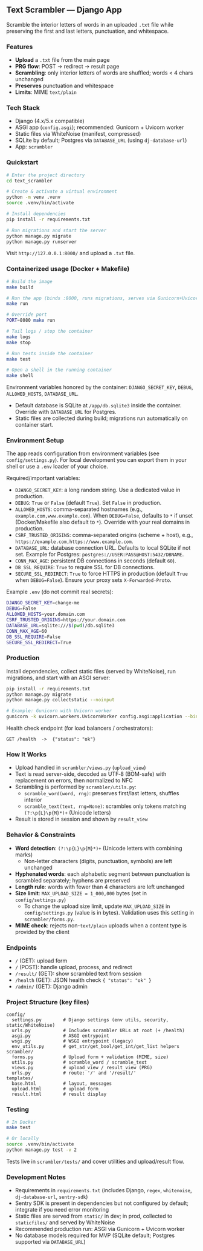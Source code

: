 ## Text Scrambler — Django App

Scramble the interior letters of words in an uploaded `.txt` file while preserving the first and last letters, punctuation, and whitespace.

### Features
- **Upload** a `.txt` file from the main page
- **PRG flow**: POST → redirect → result page
- **Scrambling**: only interior letters of words are shuffled; words < 4 chars unchanged
- **Preserves** punctuation and whitespace
- **Limits**: MIME `text/plain`

### Tech Stack
- Django (4.x/5.x compatible)
- ASGI app (`config.asgi`); recommended: Gunicorn + Uvicorn worker
- Static files via WhiteNoise (manifest, compressed)
- SQLite by default; Postgres via `DATABASE_URL` (using `dj-database-url`)
- App: `scrambler`

### Quickstart
```bash
# Enter the project directory
cd text_scrambler

# Create & activate a virtual environment
python -m venv .venv
source .venv/bin/activate

# Install dependencies
pip install -r requirements.txt

# Run migrations and start the server
python manage.py migrate
python manage.py runserver
```

Visit `http://127.0.0.1:8000/` and upload a `.txt` file.

### Containerized usage (Docker + Makefile)

```bash
# Build the image
make build

# Run the app (binds :8000, runs migrations, serves via Gunicorn+Uvicorn)
make run

# Override port
PORT=8080 make run

# Tail logs / stop the container
make logs
make stop

# Run tests inside the container
make test

# Open a shell in the running container
make shell
```

Environment variables honored by the container: `DJANGO_SECRET_KEY`, `DEBUG`, `ALLOWED_HOSTS`, `DATABASE_URL`.

- Default database is SQLite at `/app/db.sqlite3` inside the container. Override with `DATABASE_URL` for Postgres.
- Static files are collected during build; migrations run automatically on container start.

### Environment Setup

The app reads configuration from environment variables (see `config/settings.py`). For local development you can export them in your shell or use a `.env` loader of your choice.

Required/important variables:
- `DJANGO_SECRET_KEY`: a long random string. Use a dedicated value in production.
- `DEBUG`: `True` or `False` (default `True`). Set `False` in production.
- `ALLOWED_HOSTS`: comma-separated hostnames (e.g., `example.com,www.example.com`). When `DEBUG=False`, defaults to `*` if unset (Docker/Makefile also default to `*`). Override with your real domains in production.
- `CSRF_TRUSTED_ORIGINS`: comma-separated origins (scheme + host), e.g., `https://example.com,https://www.example.com`.
- `DATABASE_URL`: database connection URL. Defaults to local SQLite if not set. Example for Postgres: `postgres://USER:PASS@HOST:5432/DBNAME`.
- `CONN_MAX_AGE`: persistent DB connections in seconds (default `60`).
- `DB_SSL_REQUIRE`: `True` to require SSL for DB connections.
- `SECURE_SSL_REDIRECT`: `True` to force HTTPS in production (default `True` when `DEBUG=False`). Ensure your proxy sets `X-Forwarded-Proto`.

Example `.env` (do not commit real secrets):
```bash
DJANGO_SECRET_KEY=change-me
DEBUG=False
ALLOWED_HOSTS=your.domain.com
CSRF_TRUSTED_ORIGINS=https://your.domain.com
DATABASE_URL=sqlite:///$(pwd)/db.sqlite3
CONN_MAX_AGE=60
DB_SSL_REQUIRE=False
SECURE_SSL_REDIRECT=True
```

### Production

Install dependencies, collect static files (served by WhiteNoise), run migrations, and start with an ASGI server:

```bash
pip install -r requirements.txt
python manage.py migrate
python manage.py collectstatic --noinput

# Example: Gunicorn with Uvicorn worker
gunicorn -k uvicorn.workers.UvicornWorker config.asgi:application --bind 0.0.0.0:8000 --workers 3 --timeout 60
```

Health check endpoint (for load balancers / orchestrators):
```text
GET /health  ->  {"status": "ok"}
```

### How It Works
- Upload handled in `scrambler/views.py` (`upload_view`)
- Text is read server-side, decoded as UTF‑8 (BOM-safe) with replacement on errors, then normalized to NFC
- Scrambling is performed by `scrambler/utils.py`:
  - `scramble_word(word, rng)`: preserves first/last letters, shuffles interior
  - `scramble_text(text, rng=None)`: scrambles only tokens matching `(?:\p{L}\p{M}*)+` (Unicode letters)
- Result is stored in session and shown by `result_view`

### Behavior & Constraints
- **Word detection**: `(?:\p{L}\p{M}*)+` (Unicode letters with combining marks)
  - Non-letter characters (digits, punctuation, symbols) are left unchanged
- **Hyphenated words**: each alphabetic segment between punctuation is scrambled separately; hyphens are preserved
- **Length rule**: words with fewer than 4 characters are left unchanged
- **Size limit**: `MAX_UPLOAD_SIZE = 1_000,000` bytes (set in `config/settings.py`)
  - To change the upload size limit, update `MAX_UPLOAD_SIZE` in `config/settings.py` (value is in bytes). Validation uses this setting in `scrambler/forms.py`.
- **MIME check**: rejects non-`text/plain` uploads when a content type is provided by the client

### Endpoints
- `/` (GET): upload form
- `/` (POST): handle upload, process, and redirect
- `/result/` (GET): show scrambled text from session
- `/health` (GET): JSON health check `{ "status": "ok" }`
- `/admin/` (GET): Django admin

### Project Structure (key files)
```
config/
  settings.py        # Django settings (env utils, security, static/WhiteNoise)
  urls.py            # Includes scrambler URLs at root (+ /health)
  asgi.py            # ASGI entrypoint
  wsgi.py            # WSGI entrypoint (legacy)
  env_utils.py       # get_str/get_bool/get_int/get_list helpers
scrambler/
  forms.py           # Upload form + validation (MIME, size)
  utils.py           # scramble_word / scramble_text
  views.py           # upload_view / result_view (PRG)
  urls.py            # route: '/' and '/result/'
templates/
  base.html          # layout, messages
  upload.html        # upload form
  result.html        # result display
```

### Testing
```bash
# In Docker
make test

# Or locally
source .venv/bin/activate
python manage.py test -v 2
```
Tests live in `scrambler/tests/` and cover utilities and upload/result flow.

### Development Notes
- Requirements in `requirements.txt` (includes Django, `regex`, `whitenoise`, `dj-database-url`, `sentry-sdk`)
- Sentry SDK is present in dependencies but not configured by default; integrate if you need error monitoring
- Static files are served from `static/` in dev; in prod, collected to `staticfiles/` and served by WhiteNoise
- Recommended production run: ASGI via Gunicorn + Uvicorn worker
- No database models required for MVP (SQLite default; Postgres supported via `DATABASE_URL`)

